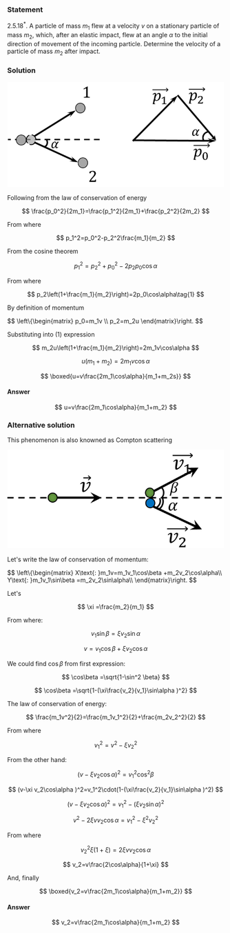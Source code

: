 ###  Statement

$2.5.18^*.$ A particle of mass $m_1$ flew at a velocity $v$ on a stationary particle of mass $m_2$, which, after an elastic impact, flew at an angle $\alpha$ to the initial direction of movement of the incoming particle. Determine the velocity of a particle of mass $m_2$ after impact.

### Solution

![ Direction of balls momentum |769x372, 47%](../../img/2.5.18/draw.png)

Following from the law of conservation of energy

$$
\frac{p_0^2}{2m_1}=\frac{p_1^2}{2m_1}+\frac{p_2^2}{2m_2}
$$

From where

$$
p_1^2=p_0^2-p_2^2\frac{m_1}{m_2}
$$

From the cosine theorem

$$
p_1^2=p_2^2+p_0^2-2p_2p_0\cos\alpha
$$

From where

$$
p_2\left(1+\frac{m_1}{m_2}\right)=2p_0\cos\alpha\tag{1}
$$

By definition of momentum

$$
\left\\{\begin{matrix} p_0=m_1v \\\ p_2=m_2u \end{matrix}\right.
$$

Substituting into $(1)$ expression

$$
m_2u\left(1+\frac{m_1}{m_2}\right)=2m_1v\cos\alpha
$$

$$
u(m_1+m_2)=2m_1v\cos\alpha
$$

$$
\boxed{u=v\frac{2m_1\cos\alpha}{m_1+m_2s}}
$$

#### Answer

$$
u=v\frac{2m_1\cos\alpha}{m_1+m_2}
$$

### Alternative solution

This phenomenon is also knowned as Compton scattering

![ Particle $m_1$ flew on a particle $m_2$ |693x315, 54%](../../img/2.5.18/drawing1.png)

Let's write the law of conservation of momentum:

$$
\left\\{\begin{matrix} X\text{: }m_1v=m_1v_1\cos\beta +m_2v_2\cos\alpha\\\ Y\text{: }m_1v_1\sin\beta =m_2v_2\sin\alpha\\\ \end{matrix}\right.
$$

Let's

$$
\xi =\frac{m_2}{m_1}
$$

From where:

$$
v_1\sin\beta =\xi v_2\sin\alpha
$$

$$
v=v_1\cos\beta +\xi v_2\cos\alpha
$$

We could find $\cos\beta$ from first expression:

$$
\cos\beta =\sqrt{1-\sin^2 \beta}
$$

$$
\cos\beta =\sqrt{1-(\xi\frac{v_2}{v_1}\sin\alpha )^2}
$$

The law of conservation of energy:

$$
\frac{m_1v^2}{2}=\frac{m_1v_1^2}{2}+\frac{m_2v_2^2}{2}
$$

From where

$$
v_1^2=v^2-\xi v_2^2
$$

From the other hand:

$$
(v-\xi v_2\cos\alpha )^2=v_1^2\cos^2 \beta
$$

$$
(v-\xi v_2\cos\alpha )^2=v_1^2\cdot(1-(\xi\frac{v_2}{v_1}\sin\alpha )^2)
$$

$$
(v-\xi v_2\cos\alpha )^2=v_1^2-(\xi v_2\sin\alpha )^2
$$

$$
v^2 - 2\xi vv_2\cos\alpha =v_1^2-\xi^2 v_2^2
$$

From where

$$
v_2^2\xi (1+\xi )=2\xi vv_2\cos\alpha
$$

$$
v_2=v\frac{2\cos\alpha}{1+\xi}
$$

And, finally

$$
\boxed{v_2=v\frac{2m_1\cos\alpha}{m_1+m_2}}
$$

#### Answer

$$
v_2=v\frac{2m_1\cos\alpha}{m_1+m_2}
$$